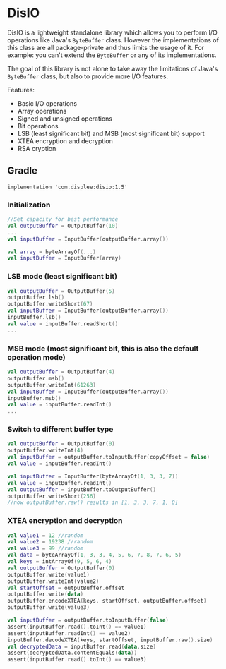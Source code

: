 # DisIO
DisIO is a lightweight standalone library which allows you to perform I/O operations like Java's `ByteBuffer` class. However the implementations of this class are all package-private and thus limits the usage of it. For example: you can't extend the `ByteBuffer` or any of its implementations.

The goal of this library is not alone to take away the limitations of Java's `ByteBuffer` class, but also to provide more I/O features.

Features:
* Basic I/O operations
* Array operations
* Signed and unsigned operations
* Bit operations
* LSB (least significant bit) and MSB (most significant bit) support
* XTEA encryption and decryption
* RSA cryption

## Gradle
```
implementation 'com.displee:disio:1.5'
```

### Initialization
```Kotlin
//Set capacity for best performance
val outputBuffer = OutputBuffer(10)
...
val inputBuffer = InputBuffer(outputBuffer.array())
```
```kotlin
val array = byteArrayOf(...)
val inputBuffer = InputBuffer(array)
```

### LSB mode (least significant bit)
```kotlin
val outputBuffer = OutputBuffer(5)
outputBuffer.lsb()
outputBuffer.writeShort(67)
val inputBuffer = InputBuffer(outputBuffer.array())
inputBuffer.lsb()
val value = inputBuffer.readShort()
...
```

### MSB mode (most significant bit, this is also the default operation mode)
```kotlin
val outputBuffer = OutputBuffer(4)
outputBuffer.msb()
outputBuffer.writeInt(61263)
val inputBuffer = InputBuffer(outputBuffer.array())
inputBuffer.msb()
val value = inputBuffer.readInt()
...
```

### Switch to different buffer type
```kotlin
val outputBuffer = OutputBuffer(0)
outputBuffer.writeInt(4)
val inputBuffer = outputBuffer.toInputBuffer(copyOffset = false)
val value = inputBuffer.readInt()

val inputBuffer = InputBuffer(byteArrayOf(1, 3, 3, 7))
val value = inputBuffer.readInt()
val outputBuffer = inputBuffer.toOutputBuffer()
outputBuffer.writeShort(256)
//now outputBuffer.raw() results in [1, 3, 3, 7, 1, 0]
```

### XTEA encryption and decryption
```kotlin
val value1 = 12 //random
val value2 = 19238 //random
val value3 = 99 //random
val data = byteArrayOf(1, 3, 3, 4, 5, 6, 7, 8, 7, 6, 5)
val keys = intArrayOf(9, 5, 6, 4)
val outputBuffer = OutputBuffer(0)
outputBuffer.write(value1)
outputBuffer.writeInt(value2)
val startOffset = outputBuffer.offset
outputBuffer.write(data)
outputBuffer.encodeXTEA(keys, startOffset, outputBuffer.offset)
outputBuffer.write(value3)

val inputBuffer = outputBuffer.toInputBuffer(false)
assert(inputBuffer.read().toInt() == value1)
assert(inputBuffer.readInt() == value2)
inputBuffer.decodeXTEA(keys, startOffset, inputBuffer.raw().size)
val decryptedData = inputBuffer.read(data.size)
assert(decryptedData.contentEquals(data))
assert(inputBuffer.read().toInt() == value3)
```